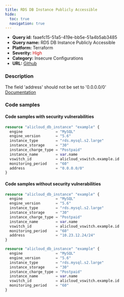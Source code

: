 ```yaml
---
title: RDS DB Instance Publicly Accessible
hide:
  toc: true
  navigation: true
---
```


<style>
  .highlight .hll {
    background-color: #ff171742;
  }
  .md-content {
    max-width: 1100px;
    margin: 0 auto;
  }
</style>

-   **Query id:** faaefc15-51a5-419e-bb5e-51a4b5ab3485
-   **Query name:** RDS DB Instance Publicly Accessible
-   **Platform:** Terraform
-   **Severity:** <span style="color:#C00">High</span>
-   **Category:** Insecure Configurations
-   **URL:** [Github](https://github.com/Checkmarx/kics/tree/master/assets/queries/terraform/alicloud/rds_instance_address_publicly_accessible)

### Description
The field 'address' should not be set to '0.0.0.0/0'<br>
[Documentation](https://registry.terraform.io/providers/aliyun/alicloud/latest/docs/resources/db_instance#address)

### Code samples
#### Code samples with security vulnerabilities
```tf title="Positive test num. 1 - tf file" hl_lines="10"
resource "alicloud_db_instance" "example" {
  engine               = "MySQL"
  engine_version       = "5.6"
  instance_type        = "rds.mysql.s2.large"
  instance_storage     = "30"
  instance_charge_type = "Postpaid"
  instance_name        = var.name
  vswitch_id           = alicloud_vswitch.example.id
  monitoring_period    = "60"
  address              = "0.0.0.0/0"
}

```


#### Code samples without security vulnerabilities
```tf title="Negative test num. 1 - tf file"
resource "alicloud_db_instance" "example" {
  engine               = "MySQL"
  engine_version       = "5.6"
  instance_type        = "rds.mysql.s2.large"
  instance_storage     = "30"
  instance_charge_type = "Postpaid"
  instance_name        = var.name
  vswitch_id           = alicloud_vswitch.example.id
  monitoring_period    = "60"
  address              = "10.23.12.24/24"
}

```
```tf title="Negative test num. 2 - tf file"
resource "alicloud_db_instance" "example" {
  engine               = "MySQL"
  engine_version       = "5.6"
  instance_type        = "rds.mysql.s2.large"
  instance_storage     = "30"
  instance_charge_type = "Postpaid"
  instance_name        = var.name
  vswitch_id           = alicloud_vswitch.example.id
  monitoring_period    = "60"
}

```
